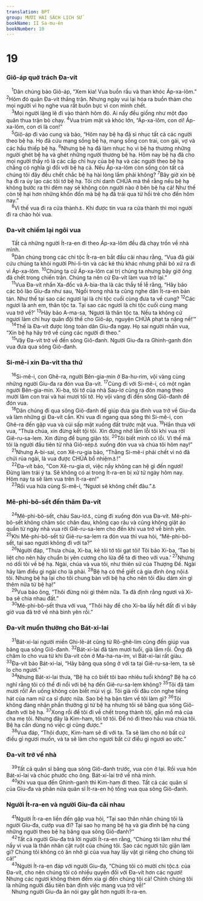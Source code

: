 ```yaml
---
translation: BPT
group: MƯƠI HAI SÁCH LỊCH SỬ
bookName: II Sa-mu-ên 
bookNumber: 10
---
```


<div class="title"><h1>19</h1><h3>Giô-áp quở trách Đa-vít</h3></div>
<span class="verse 2sa_19_1"> <sup>1</sup>Dân chúng bảo Giô-áp, “Xem kìa! Vua buồn rầu và than khóc Áp-xa-lôm.”</span>
<span class="verse 2sa_19_2"><sup>2</sup>Hôm đó quân Đa-vít thắng trận. Nhưng ngày vui lại hóa ra buồn thảm cho mọi người vì họ nghe vua rất buồn bực vì con mình chết.<br/></span>
<span class="verse 2sa_19_3"> <sup>3</sup>Mọi người lặng lẽ đi vào thành hôm đó. Ai nấy đều giống như một đạo quân thua trận bỏ chạy.</span>
<span class="verse 2sa_19_4"><sup>4</sup>Vua trùm mặt và khóc lớn, “Áp-xa-lôm, con ơi! Áp-xa-lôm, con ơi là con!”<br/></span>
<span class="verse 2sa_19_5"> <sup>5</sup>Giô-áp đi vào cung và bảo, “Hôm nay bệ hạ đã sỉ nhục tất cả các người theo bệ hạ. Họ đã cứu mạng sống bệ hạ, mạng sống con trai, con gái, vợ và các hầu thiếp bệ hạ.</span>
<span class="verse 2sa_19_6"><sup>6</sup>Nhưng bệ hạ đã làm nhục họ vì bệ hạ thương những người ghét bệ hạ và ghét những người thương bệ hạ. Hôm nay bệ hạ đã cho mọi người thấy rõ là các cấp chỉ huy của bệ hạ và các người theo bệ hạ chẳng có nghĩa gì đối với bệ hạ cả. Nếu Áp-xa-lôm còn sống còn tất cả chúng tôi đây đều chết chắc bệ hạ hài lòng lắm phải không?</span>
<span class="verse 2sa_19_7"><sup>7</sup>Bây giờ xin bệ hạ đi ra ủy lạo các tôi tớ bệ hạ. Tôi chỉ danh CHÚA mà thề rằng nếu bệ hạ không bước ra thì đêm nay sẽ không còn người nào ở bên bệ hạ cả! Như thế còn tệ hại hơn những khốn đốn mà bệ hạ đã trải qua từ hồi trẻ cho đến hôm nay.”<br/></span>
<span class="verse 2sa_19_8"> <sup>8</sup>Vì thế vua đi ra cửa thành<a data-toggle="tooltip" data-placement="bottom" title="Nơi họp công cộng.">⚓</a>. Khi được tin vua ra cửa thành thì mọi người đi ra chào hỏi vua.<br/></span>
<div class="title"><h3>Đa-vít chiếm lại ngôi vua</h3></div>
<span class="verse 2sa_19_8"> Tất cả những người Ít-ra-en đi theo Áp-xa-lôm đều đã chạy trốn về nhà mình.<br/></span>
<span class="verse 2sa_19_9"> <sup>9</sup>Dân chúng trong các chi tộc Ít-ra-en bắt đầu cãi nhau rằng, “Vua đã giải cứu chúng ta khỏi người Phi-li-tin và các kẻ thù khác nhưng phải bỏ xứ ra đi vì Áp-xa-lôm.</span>
<span class="verse 2sa_19_10"><sup>10</sup>Chúng ta cử Áp-xa-lôm cai trị chúng ta nhưng bây giờ ông đã chết trong chiến trận. Chúng ta nên cử Đa-vít làm vua trở lại.”<br/></span>
<span class="verse 2sa_19_11"> <sup>11</sup>Vua Đa-vít nhắn Xa-đốc và A-bia-tha là các thầy tế lễ rằng, “Hãy bảo các bô lão Giu-đa như sau, ‘Ngồi trong nhà ta cũng nghe dân Ít-ra-en bàn tán. Như thế tại sao các ngươi lại là chi tộc cuối cùng đưa ta về cung?</span>
<span class="verse 2sa_19_12"><sup>12</sup>Các ngươi là anh em, thân tộc ta. Tại sao các ngươi là chi tộc cuối cùng mang vua trở về?’</span>
<span class="verse 2sa_19_13"><sup>13</sup>Hãy bảo A-ma-sa, ‘Ngươi là thân tộc ta. Nếu ta không cử ngươi làm chỉ huy quân đội thế cho Giô-áp, nguyện CHÚA phạt ta nặng nề!’”<br/></span>
<span class="verse 2sa_19_14"> <sup>14</sup>Thế là Đa-vít được lòng toàn dân Giu-đa ngay. Họ sai người nhắn vua, “Xin bệ hạ hãy trở về cùng các người đi theo.”<br/></span>
<span class="verse 2sa_19_15"> <sup>15</sup>Vậy Đa-vít trở về đến sông Giô-đanh. Người Giu-đa ra Ghinh-ganh đón vua đưa qua sông Giô-đanh.<br/></span>
<div class="title"><h3>Si-mê-i xin Đa-vít tha thứ</h3></div>
<span class="verse 2sa_19_16"> <sup>16</sup>Si-mê-i, con Ghê-ra, người Bên-gia-min ở Ba-hu-rim, vội vàng cùng những người Giu-đa ra đón vua Đa-vít.</span>
<span class="verse 2sa_19_17"><sup>17</sup>Cùng đi với Si-mê-i, có một ngàn người Bên-gia-min. Xi-ba, tôi tớ của nhà Sau-lơ cũng ra đón mang theo mười lăm con trai và hai mươi tôi tớ. Họ vội vàng đi đến sông Giô-đanh để đón vua.<br/></span>
<span class="verse 2sa_19_18"> <sup>18</sup>Dân chúng đi qua sông Giô-đanh để giúp đưa gia đình vua trở về Giu-đa và làm những gì Đa-vít cần. Khi vua đi ngang qua sông thì Si-mê-i, con Ghê-ra đến gặp vua và cúi sấp mặt xuống đất trước mặt vua.</span>
<span class="verse 2sa_19_19"><sup>19</sup>Hắn thưa với vua, “Thưa chúa, xin đừng kết tội tôi. Xin đừng nhớ lầm lỗi tôi khi vua rời Giê-ru-sa-lem. Xin đừng để bụng giận tôi.</span>
<span class="verse 2sa_19_20"><sup>20</sup>Tôi biết mình có lỗi. Vì thế mà tôi là người đầu tiên từ nhà Giô-xép<a data-toggle="tooltip" data-placement="bottom" title="Đây có thể là những người Ít-ra-en đã theo Áp-xa-lôm. Nhiều khi danh từ Ép-ra-im (một trong các con của Giô-xép) được dùng để chỉ tất cả các chi tộc miền Bắc Ít-ra-en.">⚓</a> xuống đón vua và chúa tôi hôm nay!”<br/></span>
<span class="verse 2sa_19_21"> <sup>21</sup>Nhưng A-bi-sai, con Xê-ru-gia bảo, “Thằng Si-mê-i phải chết vì nó đã chửi rủa ngài, là vua được CHÚA bổ nhiệm<a data-toggle="tooltip" data-placement="bottom" title="Nguyên văn, “Vua được xức dầu.”">⚓</a>!”<br/></span>
<span class="verse 2sa_19_22"> <sup>22</sup>Đa-vít bảo, “Con Xê-ru-gia ơi, việc nầy không can hệ gì đến ngươi! Đừng làm trái ý ta. Sẽ không có ai trong Ít-ra-en bị xử tử ngày hôm nay. Hôm nay ta sẽ làm vua trên Ít-ra-en!”<br/></span>
<span class="verse 2sa_19_23"> <sup>23</sup>Rồi vua hứa cùng Si-mê-i, “Ngươi sẽ không chết đâu.”<a data-toggle="tooltip" data-placement="bottom" title="Đa-vít không giết Si-mê-i nhưng mấy năm sau đó Sô-lô-môn, con Đa-vít ra lệnh giết Si-mê-i. Xem I Vua 2:44-46.">⚓</a><br/></span>
<div class="title"><h3>Mê-phi-bô-sết đến thăm Đa-vít</h3></div>
<span class="verse 2sa_19_24"> <sup>24</sup>Mê-phi-bô-sết, cháu Sau-lơ<a data-toggle="tooltip" data-placement="bottom" title="Nguyên văn, “con.”">⚓</a>, cùng đi xuống đón vua Đa-vít. Mê-phi-bô-sết không chăm sóc chân đau, không cạo râu và cũng không giặt áo quần từ ngày nhà vua rời Giê-ru-sa-lem cho đến khi vua trở về bình yên.</span>
<span class="verse 2sa_19_25"><sup>25</sup>Khi Mê-phi-bô-sết từ Giê-ru-sa-lem ra đón vua thì vua hỏi, “Mê-phi-bô-sết, tại sao ngươi không đi với ta?”<br/></span>
<span class="verse 2sa_19_26"> <sup>26</sup>Người đáp, “Thưa chúa, Xi-ba, kẻ tôi tớ tôi gạt tôi! Tôi bảo Xi-ba, ‘Tao bị liệt cho nên hãy chuẩn bị yên cương cho lừa để ta đi theo với vua.’</span>
<span class="verse 2sa_19_27"><sup>27</sup>Nhưng nó dối tôi về bệ hạ. Ngài, chúa và vua tôi, như thiên sứ của Thượng Đế. Ngài hãy làm điều gì ngài cho là phải.</span>
<span class="verse 2sa_19_28"><sup>28</sup>Bệ hạ có thể giết cả gia đình ông nội<a data-toggle="tooltip" data-placement="bottom" title="Nguyên văn, “cha.”">⚓</a> tôi. Nhưng bệ hạ lại cho tôi chung bàn với bệ hạ cho nên tôi đâu dám xin gì thêm nữa từ bệ hạ!”<br/></span>
<span class="verse 2sa_19_29"> <sup>29</sup>Vua bảo ông, “Thôi đừng nói gì thêm nữa. Ta đã định rằng ngươi và Xi-ba sẽ chia nhau đất.”<br/></span>
<span class="verse 2sa_19_30"> <sup>30</sup>Mê-phi-bô-sết thưa với vua, “Thôi hãy để cho Xi-ba lấy hết đất đi vì bây giờ vua đã trở về nhà bình yên rồi.”<br/></span>
<div class="title"><h3>Đa-vít muốn thưởng cho Bát-xi-lai</h3></div>
<span class="verse 2sa_19_31"> <sup>31</sup>Bát-xi-lai người miền Ghi-lê-át cũng từ Rô-ghê-lim cũng đến giúp vua băng qua sông Giô-đanh.</span>
<span class="verse 2sa_19_32"><sup>32</sup>Bát-xi-lai đã tám mươi tuổi, già lắm rồi. Ông đã chăm lo cho vua từ khi Đa-vít còn ở Ma-ha-na-im, vì Bát-xi-lai rất giàu.</span>
<span class="verse 2sa_19_33"><sup>33</sup>Đa-vít bảo Bát-xi-lai, “Hãy băng qua sông ở với ta tại Giê-ru-sa-lem, ta sẽ lo cho ngươi.”<br/></span>
<span class="verse 2sa_19_34"> <sup>34</sup>Nhưng Bát-xi-lai thưa, “Bệ hạ có biết tôi bao nhiêu tuổi không? Bệ hạ có nghĩ rằng tôi có thể đi nổi với bệ hạ đến Giê-ru-sa-lem không?</span>
<span class="verse 2sa_19_35"><sup>35</sup>Tôi đã tám mươi rồi! Ăn uống không còn biết mùi vị gì. Tôi già rồi đâu còn nghe tiếng hát của nam nữ ca sĩ được nữa. Sao bệ hạ bận tâm về tôi làm gì?</span>
<span class="verse 2sa_19_36"><sup>36</sup>Tôi không đáng nhận phần thưởng gì từ bệ hạ nhưng tôi sẽ băng qua sông Giô-đanh với bệ hạ.</span>
<span class="verse 2sa_19_37"><sup>37</sup>Xong rồi để tôi đi về chết trong thành tôi, gần mồ mả của cha mẹ tôi. Nhưng đây là Kim-ham, tôi tớ tôi. Để nó đi theo hầu vua chúa tôi. Bệ hạ cần dùng nó việc gì cũng được.”<br/></span>
<span class="verse 2sa_19_38"> <sup>38</sup>Vua đáp, “Thôi được, Kim-ham sẽ đi với ta. Ta sẽ làm cho nó bất cứ điều gì ngươi muốn, và ta sẽ làm cho ngươi bất cứ điều gì ngươi ao ước.”<br/></span>
<div class="title"><h3>Đa-vít trở về nhà</h3></div>
<span class="verse 2sa_19_39"> <sup>39</sup>Tất cả quân sĩ băng qua sông Giô-đanh trước, vua còn ở lại. Rồi vua hôn Bát-xi-lai và chúc phước cho ông. Bát-xi-lai trở về nhà mình.<br/></span>
<span class="verse 2sa_19_40"> <sup>40</sup>Khi vua qua đến Ghinh-ganh thì Kim-ham đi theo. Tất cả các quân sĩ của Giu-đa và phân nửa quân sĩ Ít-ra-en hộ tống vua qua sông Giô-đanh.<br/></span>
<div class="title"><h3>Người Ít-ra-en và người Giu-đa cãi nhau</h3></div>
<span class="verse 2sa_19_41"> <sup>41</sup>Người Ít-ra-en liền đến gặp vua hỏi, “Tại sao thân nhân chúng tôi là người Giu-đa, cướp vua đi? Tại sao họ mang bệ hạ và gia đình bệ hạ cùng những người theo bệ hạ băng qua sông Giô-đanh?”<br/></span>
<span class="verse 2sa_19_42"> <sup>42</sup>Tất cả người Giu-đa trả lời người Ít-ra-en rằng, “Chúng tôi làm như thế nầy vì vua là thân nhân cật ruột của chúng tôi. Sao các ngươi tức giận làm gì? Chúng tôi không có ăn nhờ gì của vua hay lấy vật gì riêng cho chúng tôi cả!”<br/></span>
<span class="verse 2sa_19_43"> <sup>43</sup>Người Ít-ra-en đáp với người Giu-đa, “Chúng tôi có mười chi tộc<a data-toggle="tooltip" data-placement="bottom" title="Giu-đa và Bên-gia-min là hai chi tộc sau nầy lập thành vương quốc Giu-đa sau khi quốc gia bị phân đôi. Mười chi tộc kia thuộc vương quốc Ít-ra-en.">⚓</a> của Đa-vít, cho nên chúng tôi có nhiều quyền đối với Đa-vít hơn các ngươi! Nhưng các ngươi không thèm đếm xỉa gì đến chúng tôi cả! Chính chúng tôi là những người đầu tiên bàn định việc mang vua trở về!”<br/> Nhưng người Giu-đa ăn nói gay gắt hơn người Ít-ra-en.<br/></span>
